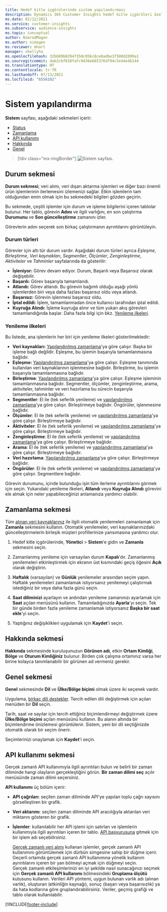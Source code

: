 ```yaml
---
title: Hedef kitle içgörülerinde sistem yapılandırması
description: Dynamics 365 Customer Insights hedef kitle içgörüleri özelliğinde sistem ayarları hakkında bilgi edinin.
ms.date: 02/12/2021
ms.service: customer-insights
ms.subservice: audience-insights
ms.topic: conceptual
author: NimrodMagen
ms.author: nimagen
ms.reviewer: mhart
manager: shellyha
ms.openlocfilehash: 32bb89b02947350c056c8ce8adbe37500d2099a1
ms.sourcegitcommit: dab2cbf818fafc9436e685376df94c5e44e4b144
ms.translationtype: HT
ms.contentlocale: tr-TR
ms.lasthandoff: 07/13/2021
ms.locfileid: "6556102"
---
```

# <a name="system-configuration"></a>Sistem yapılandırma

**Sistem** sayfası, aşağıdaki sekmeleri içerir:
- [Status](#status-tab)
- [Zamanlama](#schedule-tab)
- [API kullanımı](#api-usage-tab)
- [Hakkında](#about-tab)
- [Genel](#general-tab)

> [!div class="mx-imgBorder"]
> ![Sistem sayfası.](media/system-tabs.png "Sistem sayfası")

## <a name="status-tab"></a>Durum sekmesi

**Durum sekmesi**; veri alımı, veri dışarı aktarma işlemleri ve diğer bazı önemli ürün işlemlerinin ilerlemesini izlemenizi sağlar. Etkin işlemlerin tam olduğundan emin olmak için bu sekmedeki bilgileri gözden geçirin.

Bu sekmede, çeşitli işlemler için durum ve işleme bilgilerini içeren tablolar bulunur. Her tablo, görevin **Adını** ve ilgili varlığını, en son çalıştırma **Durumunu** ve **Son güncelleştirme** zamanını izler.

Görevlerin adını seçerek son birkaç çalıştırmanın ayrıntılarını görüntüleyin.

### <a name="status-types"></a>Durum türleri

Görevler için altı tür durum vardır. Aşağıdaki durum türleri ayrıca *Eşleşme*, *Birleştirme*, *Veri kaynakları*, *Segmentler*, *Ölçümler*, *Zenginleştirme*, *Aktiviteler* ve *Tahminler* sayfalarında da gösterilir:

- **İşleniyor:** Görev devam ediyor. Durum, Başarılı veya Başarısız olarak değişebilir.
- **Başarılı:** Görev başarıyla tamamlandı.
- **Atlandı:** Görev atlandı. Bu görevin bağımlı olduğu aşağı yönlü işlemlerden biri veya daha fazlası başarısız oldu veya atlandı.
- **Başarısız:** Görevin işlenmesi başarısız oldu.
- **İptal edildi:** İşlem, tamamlanmadan önce kullanıcı tarafından iptal edildi.
- **Kuyruğa Alındı:** İşleme kuyruğa alınır ve tüm yukarı akış görevleri tamamlandığında başlar. Daha fazla bilgi için bkz. [Yenileme ilkeleri](#refresh-policies).

### <a name="refresh-policies"></a>Yenileme ilkeleri

Bu listede, ana işlemlerin her biri için yenileme ilkeleri gösterilmektedir:

- **Veri kaynakları:** [Yapılandırılmış zamanlama](#schedule-tab)'ya göre çalışır. Başka bir işleme bağlı değildir. Eşleşme, bu işlemin başarıyla tamamlanmasına bağlıdır.
- **Eşleşme:** [Yapılandırılmış zamanlama](#schedule-tab)'ya göre çalışır. Eşleşme tanımında kullanılan veri kaynaklarının işlenmesine bağlıdır. Birleştirme, bu işlemin başarıyla tamamlanmasına bağlıdır.
- **Birleştirme**: [Yapılandırılmış zamanlama](#schedule-tab)'ya göre çalışır. Eşleşme işleminin tamamlanmasına bağlıdır. Segmentler, ölçümler, zenginleştirme, arama, aktiviteler, tahminler ve veri hazırlama bu sürecin başarıyla tamamlanmasına bağlıdır.
- **Segmentler**: El ile (tek seferlik yenileme) ve [yapılandırılmış zamanlama](#schedule-tab)'ya göre çalışır. Birleştirmeye bağlıdır. Öngörüler, işlenmesine bağlıdır.
- **Ölçümler**: El ile (tek seferlik yenileme) ve [yapılandırılmış zamanlama](#schedule-tab)'ya göre çalışır. Birleştirmeye bağlıdır.
- **Aktiviteler**: El ile (tek seferlik yenileme) ve [yapılandırılmış zamanlama](#schedule-tab)'ya göre çalışır. Birleştirmeye bağlıdır.
- **Zenginleştirme**: El ile (tek seferlik yenileme) ve [yapılandırılmış zamanlama](#schedule-tab)'ya göre çalışır. Birleştirmeye bağlıdır.
- **Arama**: El ile (tek seferlik yenileme) ve [yapılandırılmış zamanlama](#schedule-tab)'ya göre çalışır. Birleştirmeye bağlıdır.
- **Veri hazırlama**: [Yapılandırılmış zamanlama](#schedule-tab)'ya göre çalışır. Birleştirmeye bağlıdır.
- **Öngörüler**: El ile (tek seferlik yenileme) ve [yapılandırılmış zamanlama](#schedule-tab)'ya göre çalışır. Segmentlere bağlıdır.

Görevin durumunu, içinde bulunduğu işin tüm ilerleme ayrıntılarını görmek için seçin. Yukarıdaki yenileme ilkeleri, **Atlandı** veya **Kuyruğa Alındı** görevini ele almak için neler yapabileceğinizi anlamanıza yardımcı olabilir.

## <a name="schedule-tab"></a>Zamanlama sekmesi

Tüm [alınan veri kaynaklarınız](data-sources.md) ile ilgili otomatik yenilemeleri zamanlamak için **Zamanla** sekmesini kullanın. Otomatik yenilemeler, veri kaynaklarınızdaki güncelleştirmelerin birleşik müşteri profillerinize yansımasına yardımcı olur.

1. Hedef kitle içgörülerinde, **Yönetici** > **Sistem**'e gidin ve **Zamanla** sekmesini seçin.

2. Zamanlanmış yenileme için varsayılan durum **Kapalı**'dır. Zamanlanmış yenilemeleri etkinleştirmek için ekranın üst kısmındaki geçiş öğesini **Açık** olarak değiştirin.

3. **Haftalık** (varsayılan) ve **Günlük** yenilemeler arasından seçim yapın. Haftalık yenilemeleri zamanlamak istiyorsanız yenilemeyi çalıştırmak istediğiniz bir veya daha fazla günü seçin.

4. **Saat diliminizi** ayarlayın ve ardından yenileme zamanınızı ayarlamak için **Saat** açılan menüsünü kullanın. Tamamladığınızda **Ayarla**'yı seçin. Tek bir günde birden fazla yenileme zamanlamak istiyorsanız **Başka bir saat ekle**'yi seçin.

5. Yaptığınız değişiklikleri uygulamak için **Kaydet**'i seçin.

## <a name="about-tab"></a>Hakkında sekmesi

**Hakkında** sekmesinde kuruluşunuzun **Görünen adı**, etkin **Ortam Kimliği**, **Bölge** ve **Oturum Kimliğiniz** bulunur. Birden çok çalışma ortamınız varsa her birine kolayca tanımlanabilir bir görünen ad vermeniz gerekir.

## <a name="general-tab"></a>Genel sekmesi

**Genel** sekmesinde **Dil** ve **Ülke/Bölge biçimi** olmak üzere iki seçenek vardır.

Uygulama, [birkaç dili destekler](supported-languages.md). Tercih edilen dili değiştirmek için açılan menüden bir **Dil** seçin.

Tarih, saat ve sayılar için tercih ettiğiniz biçimlendirmeyi değiştirmek üzere **Ülke/Bölge biçimi** açılan menüsünü kullanın. Bu alanın altında bir biçimlendirme önizlemesi görüntülenir. Sistem, yeni bir dil seçtiğinizde otomatik olarak bir seçim önerir.

Seçimlerinizi onaylamak için **Kaydet**'i seçin.

## <a name="api-usage-tab"></a>API kullanımı sekmesi

Gerçek zamanlı API kullanımıyla ilgili ayrıntıları bulun ve belirli bir zaman diliminde hangi olayların gerçekleştiğini görün. **Bir zaman dilimi seç** açılır menüsünde zaman dilimi seçersiniz. 

**API kullanımı** üç bölüm içerir: 
- **API çağrıları**: seçilen zaman diliminde API'ye yapılan toplu çağrı sayısını görselleştiren bir grafik.

- **Veri aktarımı**: seçilen zaman diliminde API aracılığıyla aktarılan veri miktarını gösteren bir grafik.

-  **İşlemler**: kullanılabilir her API işlemi için satırları ve işlemlerin kullanımıyla ilgili ayrıntıları içeren bir tablo. [API başvurusuna](https://developer.ci.ai.dynamics.com/api-details#api=CustomerInsights&operation=Get-all-instances) gitmek için bir işlem adı seçebilirsiniz.

   [Gerçek zamanlı veri alımı](real-time-data-ingestion.md) kullanan işlemler, gerçek zamanlı API kullanımını görüntülemek için dürbün simgesine sahip bir düğme içerir. Geçerli ortamda gerçek zamanlı API kullanımına yönelik kullanım ayrıntılarını içeren bir yan bölmeyi açmak için düğmeyi seçin.   
   Gerçek zamanlı etkileşimlerinizi en iyi şekilde nasıl sunacağınızı seçmek için **Gerçek zamanlı API kullanımı** bölmesindeki **Gruplama ölçütü** kutusunu kullanın. Verileri API yöntemi, uygun bulunan varlık adı (alınan varlık), oluşturan (etkinliğin kaynağı), sonuç (başarı veya başarısızlık) ya da hata kodlarına göre gruplandırabilirsiniz. Veriler, geçmiş grafiği ve tablo olarak kullanılabilir.


[!INCLUDE[footer-include](../includes/footer-banner.md)]